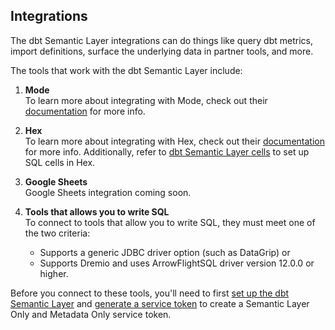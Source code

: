 <!-- turn this list into cards or sections once more docs are provided -->
## Integrations

The dbt Semantic Layer integrations can do things like query dbt metrics, import definitions, surface the underlying data in partner tools, and more.

The tools that work with the dbt Semantic Layer include:

1. **Mode**<br />
To learn more about integrating with Mode, check out their [documentation](https://mode.com/help/articles/supported-databases/#dbt-semantic-layer) for more info.

1. **Hex**<br />
To learn more about integrating with Hex, check out their [documentation](https://learn.hex.tech/docs/connect-to-data/data-connections/dbt-integration#dbt-semantic-layer-integration) for more info. Additionally, refer to [dbt Semantic Layer cells](https://learn.hex.tech/docs/logic-cell-types/transform-cells/dbt-metrics-cells) to set up SQL cells in Hex.

1. **Google Sheets**<br />
Google Sheets integration coming soon.

1. **Tools that allows you to write SQL**<br />
To connect to tools that allow you to write SQL, they must meet one of the two criteria: 
   - Supports a generic JDBC driver option (such as DataGrip) or 
   - Supports Dremio and uses ArrowFlightSQL driver version 12.0.0 or higher.

Before you connect to these tools, you'll need to first [set up the dbt Semantic Layer](/docs/use-dbt-semantic-layer/setup-sl) and [generate a service token](/docs/dbt-cloud-apis/service-tokens) to create a Semantic Layer Only and Metadata Only service token. 

